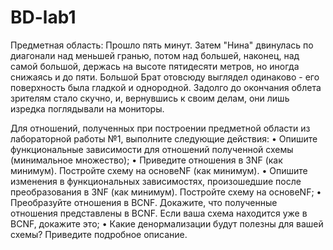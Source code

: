 # BD-lab1

Предметная область:
Прошло пять минут. Затем "Нина" двинулась по диагонали над меньшей гранью, потом над большей, наконец, над самой большой, держась на высоте пятидесяти метров, но иногда снижаясь и до пяти. Большой Брат отовсюду выглядел одинаково - его поверхность была гладкой и однородной. Задолго до окончания облета зрителям стало скучно, и, вернувшись к своим делам, они лишь изредка поглядывали на мониторы.

Для отношений, полученных при построении предметной области из лабораторной работы №1, выполните следующие действия:
•	Опишите функциональные зависимости для отношений полученной схемы (минимальное множество);
•	Приведите отношения в 3NF (как минимум). Постройте схему на основеNF (как минимум). 
•	Опишите изменения в функциональных зависимостях, произошедшие после преобразования в 3NF (как минимум). Постройте схему на основеNF;
•	Преобразуйте отношения в BCNF. Докажите, что полученные отношения представлены в BCNF. Если ваша схема находится уже в BCNF, докажите это;
•	Какие денормализации будут полезны для вашей схемы? Приведите подробное описание.
